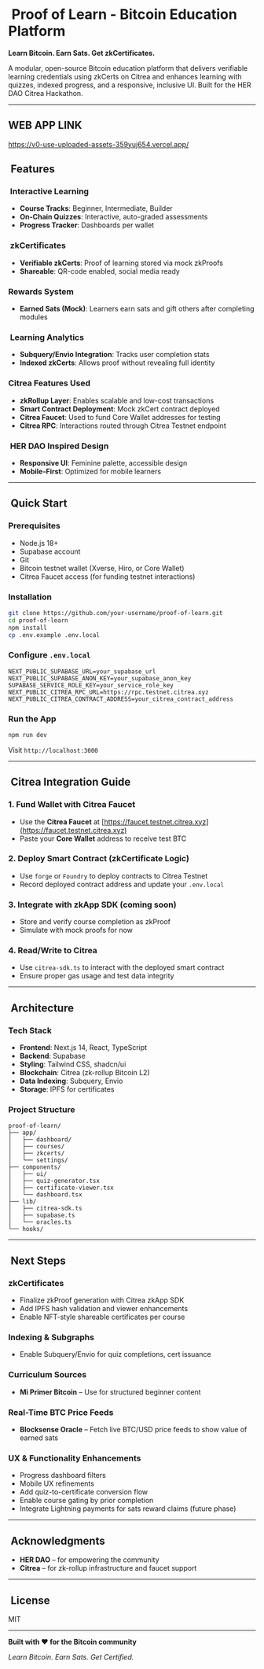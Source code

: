 #  Proof of Learn - Bitcoin Education Platform

**Learn Bitcoin. Earn Sats. Get zkCertificates.**

A modular, open-source Bitcoin education platform that delivers verifiable learning credentials using zkCerts on Citrea and enhances learning with quizzes, indexed progress, and a responsive, inclusive UI. Built for the HER DAO Citrea Hackathon.

---
## WEB APP LINK
https://v0-use-uploaded-assets-359yuj654.vercel.app/

##  Features

###  Interactive Learning

* **Course Tracks**: Beginner, Intermediate, Builder
* **On-Chain Quizzes**: Interactive, auto-graded assessments
* **Progress Tracker**: Dashboards per wallet

###  zkCertificates

* **Verifiable zkCerts**: Proof of learning stored via mock zkProofs
* **Shareable**: QR-code enabled, social media ready

### Rewards System

* **Earned Sats (Mock)**: Learners earn sats and gift others after completing modules

###  Learning Analytics

* **Subquery/Envio Integration**: Tracks user completion stats
* **Indexed zkCerts**: Allows proof without revealing full identity

### Citrea Features Used

* **zkRollup Layer**: Enables scalable and low-cost transactions
* **Smart Contract Deployment**: Mock zkCert contract deployed
* **Citrea Faucet**: Used to fund Core Wallet addresses for testing
* **Citrea RPC**: Interactions routed through Citrea Testnet endpoint

###  HER DAO Inspired Design

* **Responsive UI**: Feminine palette, accessible design
* **Mobile-First**: Optimized for mobile learners

---

##  Quick Start

### Prerequisites

* Node.js 18+
* Supabase account
* Git
* Bitcoin testnet wallet (Xverse, Hiro, or Core Wallet)
* Citrea Faucet access (for funding testnet interactions)

### Installation

```bash
git clone https://github.com/your-username/proof-of-learn.git
cd proof-of-learn
npm install
cp .env.example .env.local
```

### Configure `.env.local`

```env
NEXT_PUBLIC_SUPABASE_URL=your_supabase_url
NEXT_PUBLIC_SUPABASE_ANON_KEY=your_supabase_anon_key
SUPABASE_SERVICE_ROLE_KEY=your_service_role_key
NEXT_PUBLIC_CITREA_RPC_URL=https://rpc.testnet.citrea.xyz
NEXT_PUBLIC_CITREA_CONTRACT_ADDRESS=your_citrea_contract_address
```

### Run the App

```bash
npm run dev
```

Visit `http://localhost:3000`

---

##  Citrea Integration Guide

### 1. Fund Wallet with Citrea Faucet

* Use the **Citrea Faucet** at [https://faucet.testnet.citrea.xyz](https://faucet.testnet.citrea.xyz)
* Paste your **Core Wallet** address to receive test BTC

### 2. Deploy Smart Contract (zkCertificate Logic)

* Use `forge` or `Foundry` to deploy contracts to Citrea Testnet
* Record deployed contract address and update your `.env.local`

### 3. Integrate with zkApp SDK (coming soon)

* Store and verify course completion as zkProof
* Simulate with mock proofs for now

### 4. Read/Write to Citrea

* Use `citrea-sdk.ts` to interact with the deployed smart contract
* Ensure proper gas usage and test data integrity

---

##  Architecture

### Tech Stack

* **Frontend**: Next.js 14, React, TypeScript
* **Backend**: Supabase
* **Styling**: Tailwind CSS, shadcn/ui
* **Blockchain**: Citrea (zk-rollup Bitcoin L2)
* **Data Indexing**: Subquery, Envio
* **Storage**: IPFS for certificates

### Project Structure

```
proof-of-learn/
├── app/
│   ├── dashboard/
│   ├── courses/
│   ├── zkcerts/
│   └── settings/
├── components/
│   ├── ui/
│   ├── quiz-generator.tsx
│   ├── certificate-viewer.tsx
│   └── dashboard.tsx
├── lib/
│   ├── citrea-sdk.ts
│   ├── supabase.ts
│   └── oracles.ts
└── hooks/
```

---

##  Next Steps

### zkCertificates

* Finalize zkProof generation with Citrea zkApp SDK
* Add IPFS hash validation and viewer enhancements
* Enable NFT-style shareable certificates per course

### Indexing & Subgraphs

* Enable Subquery/Envio for quiz completions, cert issuance

### Curriculum Sources

* **Mi Primer Bitcoin** – Use for structured beginner content

### Real-Time BTC Price Feeds

* **Blocksense Oracle** – Fetch live BTC/USD price feeds to show value of earned sats

### UX & Functionality Enhancements

* Progress dashboard filters
* Mobile UX refinements
* Add quiz-to-certificate conversion flow
* Enable course gating by prior completion
* Integrate Lightning payments for sats reward claims (future phase)

---

##  Acknowledgments

* **HER DAO** – for empowering the community
* **Citrea** – for zk-rollup infrastructure and faucet support

---

##  License

MIT

---

**Built with ❤️ for the Bitcoin community**

*Learn Bitcoin. Earn Sats. Get Certified.*

